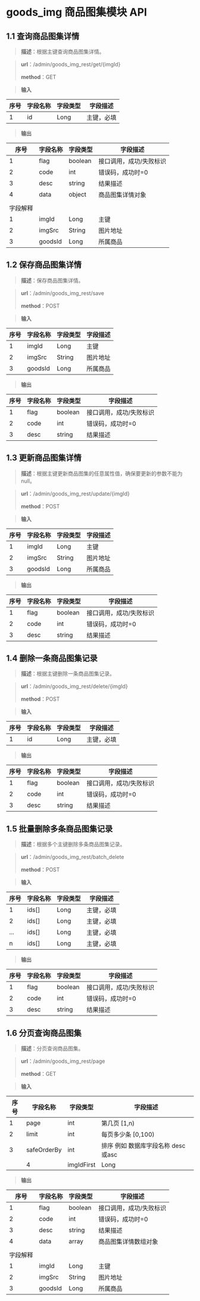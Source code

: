 
# goods_img 商品图集模块 API
## 1.1 查询商品图集详情

> **描述**：根据主键查询商品图集详情。

> **url**：/admin/goods_img_rest/get/{imgId}
>
> **method**：GET

> **输入**

| 序号 | 字段名称 | 字段类型 | 字段描述     |
| ---- | -------- | -------- | ------------ |
| 1    | id       | Long     | 主键，必填 |

> **输出**

| 序号     | 字段名称      | 字段类型 | 字段描述                |
| -------- | ------------- | -------- | ----------------------- |
| 1        | flag          | boolean  | 接口调用，成功/失败标识 |
| 2        | code          | int      | 错误码，成功时=0        |
| 3        | desc          | string   | 结果描述                |
| 4        | data          | object   | 商品图集详情对象            |
|          |               |          |                         |
| 字段解释 |               |          |                         |
| 1 | imgId              | Long          | 主键 |
| 2 | imgSrc              | String          | 图片地址 |
| 3 | goodsId              | Long          | 所属商品 |

## 1.2 保存商品图集详情

> **描述**：保存商品图集详情。

> **url**：/admin/goods_img_rest/save
>
> **method**：POST

> **输入**

| 序号 | 字段名称 | 字段类型 | 字段描述     |
| ---- | -------- | -------- | ------------ |
| 1| imgId  | Long  | 主键 |
| 2| imgSrc  | String  | 图片地址 |
| 3| goodsId  | Long  | 所属商品 |

> **输出**

| 序号     | 字段名称      | 字段类型 | 字段描述                |
| -------- | ------------- | -------- | ----------------------- |
| 1        | flag          | boolean  | 接口调用，成功/失败标识 |
| 2        | code          | int      | 错误码，成功时=0        |
| 3        | desc          | string   | 结果描述                |

## 1.3 更新商品图集详情

> **描述**：根据主键更新商品图集的任意属性值，确保要更新的参数不能为null。

> **url**：/admin/goods_img_rest/update/{imgId}
>
> **method**：POST

> **输入**

| 序号 | 字段名称 | 字段类型 | 字段描述     |
| ---- | -------- | -------- | ------------ |
| 1| imgId  | Long  | 主键 |
| 2| imgSrc  | String  | 图片地址 |
| 3| goodsId  | Long  | 所属商品 |

> **输出**

| 序号     | 字段名称      | 字段类型 | 字段描述                |
| -------- | ------------- | -------- | ----------------------- |
| 1        | flag          | boolean  | 接口调用，成功/失败标识 |
| 2        | code          | int      | 错误码，成功时=0        |
| 3        | desc          | string   | 结果描述                |

## 1.4 删除一条商品图集记录

> **描述**：根据主键删除一条商品图集记录。

> **url**：/admin/goods_img_rest/delete/{imgId}
>
> **method**：POST

> **输入**

| 序号 | 字段名称 | 字段类型 | 字段描述     |
| ---- | -------- | -------- | ------------ |
| 1    | id       | Long     | 主键，必填 |

> **输出**

| 序号     | 字段名称      | 字段类型 | 字段描述                |
| -------- | ------------- | -------- | ----------------------- |
| 1        | flag          | boolean  | 接口调用，成功/失败标识 |
| 2        | code          | int      | 错误码，成功时=0        |
| 3        | desc          | string   | 结果描述                |


## 1.5 批量删除多条商品图集记录

> **描述**：根据多个主键删除多条商品图集记录。

> **url**：/admin/goods_img_rest/batch_delete
>
> **method**：POST

> **输入**

| 序号 | 字段名称 | 字段类型 | 字段描述     |
| ---- | -------- | -------- | ------------ |
| 1    | ids[]       | Long     | 主键，必填 |
| 2    | ids[]       | Long     | 主键，必填 |
| ...    | ids[]       | Long     | 主键，必填 |
| n    | ids[]       | Long     | 主键，必填 |

> **输出**

| 序号     | 字段名称      | 字段类型 | 字段描述                |
| -------- | ------------- | -------- | ----------------------- |
| 1        | flag          | boolean  | 接口调用，成功/失败标识 |
| 2        | code          | int      | 错误码，成功时=0        |
| 3        | desc          | string   | 结果描述                |


## 1.6 分页查询商品图集

> **描述**：分页查询商品图集。

> **url**：/admin/goods_img_rest/page
>
> **method**：GET

> **输入**

| 序号 | 字段名称 | 字段类型 | 字段描述     |
| ---- | -------- | -------- | ------------ |
| 1    |page      |int       |第几页 [1,n)   |
| 2    |limit      |int       |每页多少条 [0,100)   |
| 3    |safeOrderBy      |int       | 排序 例如 数据库字段名称 desc或asc   |
                |4|imgIdFirst|   Long   |主键|

> **输出**

| 序号     | 字段名称      | 字段类型 | 字段描述                |
| -------- | ------------- | -------- | ----------------------- |
| 1        | flag          | boolean  | 接口调用，成功/失败标识 |
| 2        | code          | int      | 错误码，成功时=0        |
| 3        | desc          | string   | 结果描述                |
| 4        | data          | array   | 商品图集详情数组对象            |
|          |               |          |                         |
| 字段解释 |               |          |                         |
| 1 | imgId              | Long          | 主键 |
| 2 | imgSrc              | String          | 图片地址 |
| 3 | goodsId              | Long          | 所属商品 |
